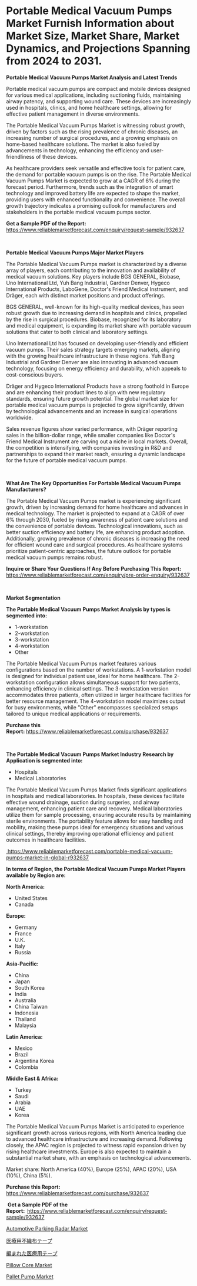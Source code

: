 <p><h1>Portable Medical Vacuum Pumps Market Furnish Information about Market Size, Market Share, Market Dynamics, and Projections Spanning from 2024 to 2031.</h1></p><p><strong>Portable Medical Vacuum Pumps Market Analysis and Latest Trends</strong></p>
<p><p>Portable medical vacuum pumps are compact and mobile devices designed for various medical applications, including suctioning fluids, maintaining airway patency, and supporting wound care. These devices are increasingly used in hospitals, clinics, and home healthcare settings, allowing for effective patient management in diverse environments.</p><p>The Portable Medical Vacuum Pumps Market is witnessing robust growth, driven by factors such as the rising prevalence of chronic diseases, an increasing number of surgical procedures, and a growing emphasis on home-based healthcare solutions. The market is also fueled by advancements in technology, enhancing the efficiency and user-friendliness of these devices. </p><p>As healthcare providers seek versatile and effective tools for patient care, the demand for portable vacuum pumps is on the rise. The Portable Medical Vacuum Pumps Market is expected to grow at a CAGR of 6% during the forecast period. Furthermore, trends such as the integration of smart technology and improved battery life are expected to shape the market, providing users with enhanced functionality and convenience. The overall growth trajectory indicates a promising outlook for manufacturers and stakeholders in the portable medical vacuum pumps sector.</p></p>
<p><strong>Get a Sample PDF of the Report:&nbsp;</strong> <a href="https://www.reliablemarketforecast.com/enquiry/request-sample/932637">https://www.reliablemarketforecast.com/enquiry/request-sample/932637</a></p>
<p>&nbsp;</p>
<p><strong>Portable Medical Vacuum Pumps Major Market Players</strong></p>
<p><p>The Portable Medical Vacuum Pumps market is characterized by a diverse array of players, each contributing to the innovation and availability of medical vacuum solutions. Key players include BGS GENERAL, Biobase, Uno International Ltd, Yuh Bang Industrial, Gardner Denver, Hygeco International Products, LaboGene, Doctor's Friend Medical Instrument, and Dräger, each with distinct market positions and product offerings.</p><p>BGS GENERAL, well-known for its high-quality medical devices, has seen robust growth due to increasing demand in hospitals and clinics, propelled by the rise in surgical procedures. Biobase, recognized for its laboratory and medical equipment, is expanding its market share with portable vacuum solutions that cater to both clinical and laboratory settings.</p><p>Uno International Ltd has focused on developing user-friendly and efficient vacuum pumps. Their sales strategy targets emerging markets, aligning with the growing healthcare infrastructure in these regions. Yuh Bang Industrial and Gardner Denver are also innovating in advanced vacuum technology, focusing on energy efficiency and durability, which appeals to cost-conscious buyers.</p><p>Dräger and Hygeco International Products have a strong foothold in Europe and are enhancing their product lines to align with new regulatory standards, ensuring future growth potential. The global market size for portable medical vacuum pumps is projected to grow significantly, driven by technological advancements and an increase in surgical operations worldwide.</p><p>Sales revenue figures show varied performance, with Dräger reporting sales in the billion-dollar range, while smaller companies like Doctor's Friend Medical Instrument are carving out a niche in local markets. Overall, the competition is intensifying, with companies investing in R&D and partnerships to expand their market reach, ensuring a dynamic landscape for the future of portable medical vacuum pumps.</p></p>
<p>&nbsp;</p>
<p><strong>What Are The Key Opportunities For Portable Medical Vacuum Pumps Manufacturers?</strong></p>
<p><p>The Portable Medical Vacuum Pumps market is experiencing significant growth, driven by increasing demand for home healthcare and advances in medical technology. The market is projected to expand at a CAGR of over 6% through 2030, fueled by rising awareness of patient care solutions and the convenience of portable devices. Technological innovations, such as better suction efficiency and battery life, are enhancing product adoption. Additionally, growing prevalence of chronic diseases is increasing the need for efficient wound care and surgical procedures. As healthcare systems prioritize patient-centric approaches, the future outlook for portable medical vacuum pumps remains robust.</p></p>
<p><strong>Inquire or Share Your Questions If Any Before Purchasing This Report:</strong> <a href="https://www.reliablemarketforecast.com/enquiry/pre-order-enquiry/932637">https://www.reliablemarketforecast.com/enquiry/pre-order-enquiry/932637</a></p>
<p>&nbsp;</p>
<p><strong>Market Segmentation</strong></p>
<p><strong>The Portable Medical Vacuum Pumps Market Analysis by types is segmented into:</strong></p>
<p><ul><li>1-workstation</li><li>2-workstation</li><li>3-workstation</li><li>4-workstation</li><li>Other</li></ul></p>
<p><p>The Portable Medical Vacuum Pumps market features various configurations based on the number of workstations. A 1-workstation model is designed for individual patient use, ideal for home healthcare. The 2-workstation configuration allows simultaneous support for two patients, enhancing efficiency in clinical settings. The 3-workstation version accommodates three patients, often utilized in larger healthcare facilities for better resource management. The 4-workstation model maximizes output for busy environments, while "Other" encompasses specialized setups tailored to unique medical applications or requirements.</p></p>
<p><strong>Purchase this Report:&nbsp;</strong><a href="https://www.reliablemarketforecast.com/purchase/932637">https://www.reliablemarketforecast.com/purchase/932637</a></p>
<p>&nbsp;</p>
<p><strong>The Portable Medical Vacuum Pumps Market Industry Research by Application is segmented into:</strong></p>
<p><ul><li>Hospitals</li><li>Medical Laboratories</li></ul></p>
<p><p>The Portable Medical Vacuum Pumps Market finds significant applications in hospitals and medical laboratories. In hospitals, these devices facilitate effective wound drainage, suction during surgeries, and airway management, enhancing patient care and recovery. Medical laboratories utilize them for sample processing, ensuring accurate results by maintaining sterile environments. The portability feature allows for easy handling and mobility, making these pumps ideal for emergency situations and various clinical settings, thereby improving operational efficiency and patient outcomes in healthcare facilities.</p></p>
<p><a href="https://www.reliablemarketforecast.com/portable-medical-vacuum-pumps-market-in-global-r932637">&nbsp;https://www.reliablemarketforecast.com/portable-medical-vacuum-pumps-market-in-global-r932637</a></p>
<p><strong>In terms of Region, the Portable Medical Vacuum Pumps Market Players available by Region are:</strong></p>
<p>
    <p> <strong> North America: </strong>
        <ul>
            <li>United States</li>
            <li>Canada</li>
        </ul>
        </p> 
    <p> <strong> Europe: </strong>
        <ul>
            <li>Germany</li>
            <li>France</li>
            <li>U.K.</li>
            <li>Italy</li>
            <li>Russia</li>
        </ul>
        </p> 
    <p> <strong> Asia-Pacific: </strong>
        <ul>
            <li>China</li>
            <li>Japan</li>
            <li>South Korea</li>
            <li>India</li>
            <li>Australia</li>
            <li>China Taiwan</li>
            <li>Indonesia</li>
            <li>Thailand</li>
            <li>Malaysia</li>
        </ul>
        </p> 
    <p> <strong> Latin America: </strong>
        <ul>
            <li>Mexico</li>
            <li>Brazil</li>
            <li>Argentina Korea</li>
            <li>Colombia</li>
        </ul>
        </p> 
    <p> <strong> Middle East & Africa: </strong>
        <ul>
            <li>Turkey</li>
            <li>Saudi</li>
            <li>Arabia</li>
            <li>UAE</li>
            <li>Korea</li>
        </ul>
    </p>
    </p>
<p><p>The Portable Medical Vacuum Pumps Market is anticipated to experience significant growth across various regions, with North America leading due to advanced healthcare infrastructure and increasing demand. Following closely, the APAC region is projected to witness rapid expansion driven by rising healthcare investments. Europe is also expected to maintain a substantial market share, with an emphasis on technological advancements. </p><p>Market share: North America (40%), Europe (25%), APAC (20%), USA (10%), China (5%).</p></p>
<p><strong>Purchase this Report: </strong><a href="https://www.reliablemarketforecast.com/purchase/932637">https://www.reliablemarketforecast.com/purchase/932637</a></p>
<p>&nbsp;<strong>Get a Sample PDF of the Report:&nbsp;&nbsp;</strong><a href="https://www.reliablemarketforecast.com/enquiry/request-sample/932637">https://www.reliablemarketforecast.com/enquiry/request-sample/932637</a></p>
<p><strong></strong></p>
<p><p><a href="https://issuu.com/reportprime-2/docs/automotive-parking-radar-market-siz_3d45c80973c529">Automotive Parking Radar Market</a></p><p><a href="https://medium.com/@beaumontdavv7mp/medical-woven-tape-market-%E3%81%AF-%E3%82%B3%E3%82%B9%E3%83%88%E7%AE%A1%E7%90%86%E3%81%A8%E5%8A%B9%E7%8E%87%E5%90%91%E4%B8%8A%E3%82%92%E5%84%AA%E5%85%88%E3%81%97%E3%81%BE%E3%81%99-%E3%81%95%E3%82%89%E3%81%AB-%E5%A0%B1%E5%91%8A%E6%9B%B8%E3%81%AF%E5%B8%82%E5%A0%B4%E3%81%AE%E9%9C%80%E8%A6%81%E9%9D%A2%E3%81%A8%E4%BE%9B%E7%B5%A6%E9%9D%A2%E3%81%AE%E4%B8%A1%E6%96%B9%E3%82%92%E3%82%AB%E3%83%90%E3%83%BC%E3%81%97%E3%81%A6%E3%81%84%E3%81%BE%E3%81%99-medical-woven-tape-ae5e06bf87bf">医療用不織布テープ</a></p><p><a href="https://medium.com/@beaumontdavv7mp/woven-medical-tape-market-%E3%81%AF-%E3%82%B3%E3%82%B9%E3%83%88%E7%AE%A1%E7%90%86%E3%81%A8%E5%8A%B9%E7%8E%87%E5%90%91%E4%B8%8A%E3%82%92%E5%84%AA%E5%85%88%E3%81%97%E3%81%BE%E3%81%99-%E3%81%95%E3%82%89%E3%81%AB-%E5%A0%B1%E5%91%8A%E6%9B%B8%E3%81%AF%E5%B8%82%E5%A0%B4%E3%81%AE%E9%9C%80%E8%A6%81%E9%9D%A2%E3%81%A8%E4%BE%9B%E7%B5%A6%E9%9D%A2%E3%81%AE%E4%B8%A1%E6%96%B9%E3%82%92%E3%82%AB%E3%83%90%E3%83%BC%E3%81%97%E3%81%A6%E3%81%84%E3%81%BE%E3%81%99-woven-medical-tape-3f11fc99dd9d">編まれた医療用テープ</a></p><p><a href="https://www.linkedin.com/pulse/global-pillow-core-market-size-share-analysis-product-type-application-as1tf?trackingId=lFQcyg6cTmKMbDSNjIIv%2Bg%3D%3D">Pillow Core Market</a></p><p><a href="https://medium.com/@rodromyiai/pallet-pump-market-share-market-analysis-growth-trends-forecasts-for-period-from-2024-2031-97dc4493a340">Pallet Pump Market</a></p></p>